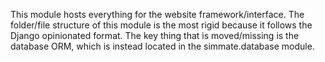 This module hosts everything for the website framework/interface. The folder/file structure of this module is the most rigid because it follows the Django opinionated format. The key thing that is moved/missing is the database ORM, which is instead located in the simmate.database module.